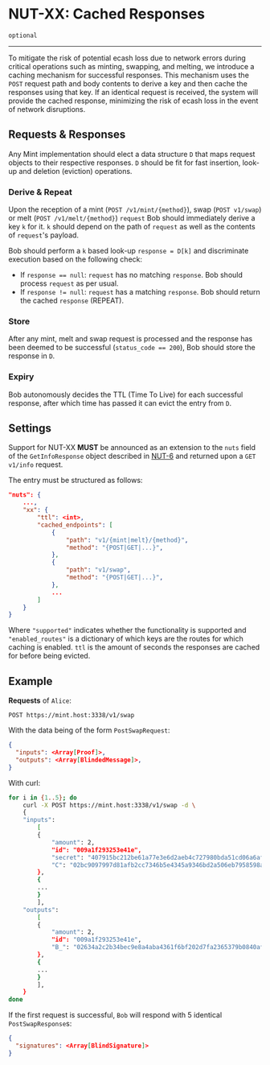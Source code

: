 NUT-XX: Cached Responses
==========================

`optional`

---

To mitigate the risk of potential ecash loss due to network errors during critical operations such as minting, swapping, and melting, we introduce a caching mechanism for successful responses. This mechanism uses the `POST` request path and body contents to derive a key and then cache the responses using that key. If an identical request is received, the system will provide the cached response, minimizing the risk of ecash loss in the event of network disruptions.
 

## Requests & Responses

Any Mint implementation should elect a data structure `D` that maps request objects to their respective responses. `D` should be fit for fast insertion, look-up and deletion (eviction) operations.

### Derive & Repeat

Upon the reception of a mint (`POST /v1/mint/{method}`), swap (`POST v1/swap`) or melt (`POST /v1/melt/{method}`) `request` Bob should immediately derive a key `k` for it. `k` should depend on the path of `request` as well as the contents of `request`'s payload.

Bob should perform a `k` based look-up `response = D[k]` and discriminate execution based  on the following check:
* If `response == null`: `request` has no matching `response`. Bob should process `request` as per usual.
* If `response != null`: `request` has a matching `response`. Bob should return the cached `response` (REPEAT).

### Store

After any mint, melt and swap request is processed and the response has been deemed to be successful (`status_code == 200`), Bob should store the response in `D`.

### Expiry

Bob autonomously decides the TTL (Time To Live) for each successful response, after which time has passed it can evict the entry from `D`.

## Settings

Support for NUT-XX **MUST** be announced as an extension to the `nuts` field of the `GetInfoResponse` object described in [NUT-6](06) and returned upon a `GET v1/info` request.

The entry must be structured as follows:
```json
"nuts": {
    ...,
    "xx": {
        "ttl": <int>,
        "cached_endpoints": [
            {
                "path": "v1/{mint|melt}/{method}",
                "method": "{POST|GET|...}",
            },
            {
                "path": "v1/swap",
                "method": "{POST|GET|...}",
            },
            ...
        ]
    }
}
```

Where `"supported"` indicates whether the functionality is supported and `"enabled_routes"` is a dictionary of which keys are the routes for which caching is enabled.
`ttl` is the amount of seconds the responses are cached for before being evicted.

## Example

**Requests** of `Alice`:

```http
POST https://mint.host:3338/v1/swap
```

With the data being of the form `PostSwapRequest`:

```json
{
  "inputs": <Array[Proof]>,
  "outputs": <Array[BlindedMessage]>,
}
```

With curl:

```bash
for i in {1..5}; do
    curl -X POST https://mint.host:3338/v1/swap -d \
    {
    "inputs": 
        [
        {
            "amount": 2,
            "id": "009a1f293253e41e",
            "secret": "407915bc212be61a77e3e6d2aeb4c727980bda51cd06a6afc29e2861768a7837",
            "C": "02bc9097997d81afb2cc7346b5e4345a9346bd2a506eb7958598a72f0cf85163ea"
        },
        {
        ...
        }
        ],
    "outputs":
        [
        {
            "amount": 2, 
            "id": "009a1f293253e41e",
            "B_": "02634a2c2b34bec9e8a4aba4361f6bf202d7fa2365379b0840afe249a7a9d71239"
        },
        {
        ...
        }
        ],
    }
done
```

If the first request is successful, `Bob` will respond with 5 identical `PostSwapResponse`s: 

```json
{
  "signatures": <Array[BlindSignature]>
}
```

[06]: 06.md